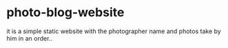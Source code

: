 # photo-blog-website
it is a simple static website with the photographer name and photos take by him in an order..
